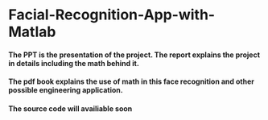 # Facial-Recognition-App-with-Matlab
#### The PPT is the presentation of the project. The report explains the project in details including the math behind it. 
#### The pdf book  explains the use of math in this face recognition and other possible engineering application. 
#### The source code will availiable soon
